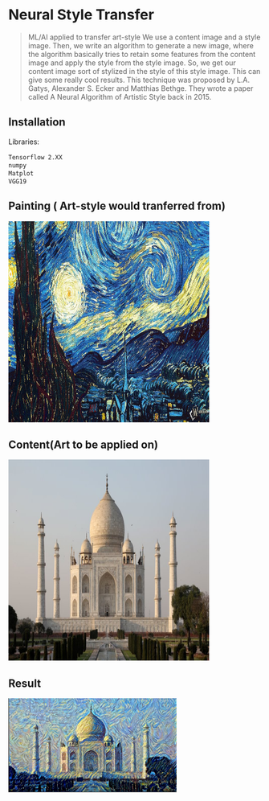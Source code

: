 # Neural Style Transfer
> ML/AI applied to transfer art-style 
We use a content image and a style image. Then, we write an algorithm to generate a new image, where the algorithm basically tries to retain some features from the content image and apply the style from the style image. So, we get our content image sort of stylized in the style of this style image. This can give some really cool results. This technique was proposed by L.A. Gatys, Alexander S. Ecker and Matthias Bethge. They wrote a paper called A Neural Algorithm of Artistic Style back in 2015.
## Installation

Libraries:

```
Tensorflow 2.XX
numpy
Matplot
VGG19

```
## Painting ( Art-style would tranferred from)

<img src="https://github.com/humblecoder612/NST/blob/master/style_best.jpg" width="400" height="400" />

## Content(Art to be applied on)

<img src="https://github.com/humblecoder612/NST/blob/master/content1.jpg" width="400" height="400" />

## Result

<img src="https://github.com/humblecoder612/NST/blob/master/result.png" />






